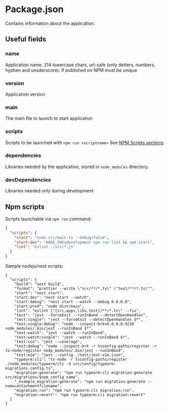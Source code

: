 # Package.json
Contains information about the application.

## Useful fields

### name
Application name.
214 lowercase chars, url-safe (only detters, numbers, hyphen and unsderscore).
If published on NPM must be unique

### version
Application version

### main
The main file to launch to start application

### scripts
Scripts to be launched with `npm run <scriptname>`
See [NPM Scripts sections](#npm-scripts)

### dependencies
Libraries needed by the application, stored in `node_modules` directory.

### devDependencies
Libraries needed only during development

## Npm scripts
Scripts launchable via `npm run` command:
```json
{
  "scripts": {
    "start": "node src/main.ts --debug=false",
    "start:dev": "NODE_ENV=development npm run lint && npm start",
    "lint": "eslint ./src/*.js"
  }
}
```

Sample nodejs/nest scripts:
```
{
  "scripts": {
    "build": "nest build",
    "format": "prettier --write \"src/**/*.ts\" \"test/**/*.ts\"",
    "start": "nest start",
    "start:dev": "nest start --watch",
    "start:debug": "nest start --watch --debug 0.0.0.0",
    "start:prod": "node dist/main",
    "lint": "eslint \"{src,apps,libs,test}/**/*.ts\" --fix",
    "test": "jest --forceExit --runInBand --detectOpenHandles",
    "test:single": "jest --forceExit --detectOpenHandles $*",
    "test:single:debug": "node --inspect-brk=0.0.0.0:9230 node_modules/.bin/jest --runInBand $*",
    "test:watch": "jest --watch --runInBand",
    "test:watch:single": "jest --watch --runInBand $*",
    "test:cov": "jest --coverage",
    "test:debug": "node --inspect-brk -r tsconfig-paths/register -r ts-node/register node_modules/.bin/jest --runInBand",
    "test:e2e": "jest --config ./test/jest-e2e.json",
    "typeorm:cli": "ts-node -r tsconfig-paths/register ./node_modules/typeorm/cli -d src/config/typeorm-migrations.config.ts",
    "migration:generate": "npm run typeorm:cli migration:generate src/migrations/$npm_config_name",
    "_example_migration:generate": "npm run migration:generate --name=attachmentfilename",
    "migration:run": "npm run typeorm:cli migration:run",
    "migration:revert": "npm run typeorm:cli migration:revert"
  }
}
```



